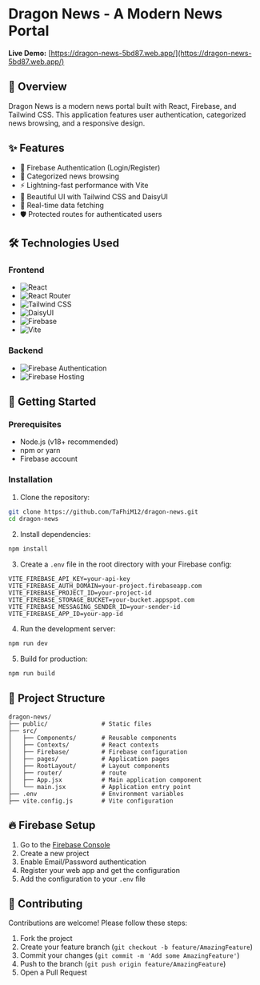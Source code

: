 # Dragon News - A Modern News Portal

**Live Demo:** [https://dragon-news-5bd87.web.app/](https://dragon-news-5bd87.web.app/)

## 📌 Overview

Dragon News is a modern news portal built with React, Firebase, and Tailwind CSS. This application features user authentication, categorized news browsing, and a responsive design.

## ✨ Features

- 🔐 Firebase Authentication (Login/Register)
- 📰 Categorized news browsing
- ⚡ Lightning-fast performance with Vite
- 🎨 Beautiful UI with Tailwind CSS and DaisyUI
- 🔄 Real-time data fetching
- 🛡️ Protected routes for authenticated users

## 🛠️ Technologies Used

### Frontend
- ![React](https://img.shields.io/badge/React-19.1.0-blue)
- ![React Router](https://img.shields.io/badge/React_Router-7.6.2-orange)
- ![Tailwind CSS](https://img.shields.io/badge/Tailwind_CSS-4.1.8-06B6D4)
- ![DaisyUI](https://img.shields.io/badge/DaisyUI-5.0.43-FF7AC1)
- ![Firebase](https://img.shields.io/badge/Firebase-11.8.1-FFCA28)
- ![Vite](https://img.shields.io/badge/Vite-6.3.5-646CFF)

### Backend
- ![Firebase Authentication](https://img.shields.io/badge/Firebase_Auth-✓-green)
- ![Firebase Hosting](https://img.shields.io/badge/Firebase_Hosting-✓-green)

## 🚀 Getting Started

### Prerequisites
- Node.js (v18+ recommended)
- npm or yarn
- Firebase account

### Installation

1. Clone the repository:
```bash
git clone https://github.com/TaFhiM12/dragon-news.git
cd dragon-news
```

2. Install dependencies:
```bash
npm install
```

3. Create a `.env` file in the root directory with your Firebase config:
```env
VITE_FIREBASE_API_KEY=your-api-key
VITE_FIREBASE_AUTH_DOMAIN=your-project.firebaseapp.com
VITE_FIREBASE_PROJECT_ID=your-project-id
VITE_FIREBASE_STORAGE_BUCKET=your-bucket.appspot.com
VITE_FIREBASE_MESSAGING_SENDER_ID=your-sender-id
VITE_FIREBASE_APP_ID=your-app-id
```

4. Run the development server:
```bash
npm run dev
```

5. Build for production:
```bash
npm run build
```

## 📂 Project Structure

```
dragon-news/
├── public/               # Static files
├── src/
│   ├── Components/       # Reusable components
│   ├── Contexts/         # React contexts
│   ├── Firebase/         # Firebase configuration
│   ├── pages/            # Application pages
│   ├── RootLayout/       # Layout components
│   ├── router/           # route
│   ├── App.jsx           # Main application component
│   └── main.jsx          # Application entry point
├── .env                  # Environment variables
├── vite.config.js        # Vite configuration
```

## 🔥 Firebase Setup

1. Go to the [Firebase Console](https://console.firebase.google.com/)
2. Create a new project
3. Enable Email/Password authentication
4. Register your web app and get the configuration
5. Add the configuration to your `.env` file

## 🤝 Contributing

Contributions are welcome! Please follow these steps:

1. Fork the project
2. Create your feature branch (`git checkout -b feature/AmazingFeature`)
3. Commit your changes (`git commit -m 'Add some AmazingFeature'`)
4. Push to the branch (`git push origin feature/AmazingFeature`)
5. Open a Pull Request
